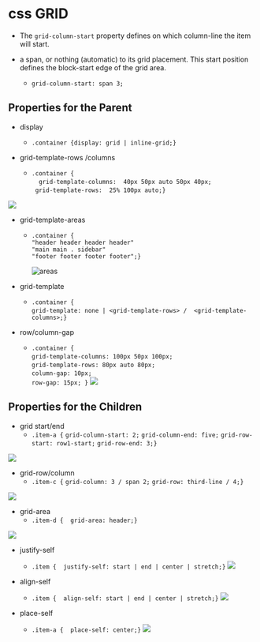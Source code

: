# css GRID

* The `grid-column-start` property defines on which column-line the item will start.

* a span, or nothing (automatic) to its grid placement. This start position defines the block-start edge of the grid area.
  * `grid-column-start: span 3;`

## Properties for the Parent

* display
  * `.container {display: grid | inline-grid;}`

* grid-template-rows /columns
  * `.container {`</br>
`  grid-template-columns:  40px 50px auto 50px 40px;`</br>
 ` grid-template-rows:  25% 100px auto;}`
 
 ![](https://css-tricks.com/wp-content/uploads/2018/11/template-columns-rows-01.svg)

* grid-template-areas
  * `.container {`</br>
    `"header header header header"`</br>
    `"main main . sidebar"`</br>
    `"footer footer footer footer";}`

    ![areas](https://css-tricks.com/wp-content/uploads/2018/11/dddgrid-template-areas.svg)

* grid-template
  * `.container {`</br>
    `grid-template: none | <grid-template-rows> /  <grid-template-columns>;}`

* row/column-gap
  * ` .container { `</br>
    `grid-template-columns: 100px 50px 100px;`</br>
    `grid-template-rows: 80px auto 80px;`</br>
    `column-gap: 10px;`</br>
    `row-gap: 15px; }`
  ![](https://css-tricks.com/wp-content/uploads/2018/11/dddgrid-gap.svg)


## Properties for the Children

* grid start/end
  * `.item-a {`
    `grid-column-start: 2;`
    `grid-column-end: five;`
    `grid-row-start: row1-start;`
    `grid-row-end: 3;}`

![](https://css-tricks.com/wp-content/uploads/2018/11/grid-column-row-start-end-01.svg)

* grid-row/column
  * `.item-c {`
    `grid-column: 3 / span 2;`
    `grid-row: third-line / 4;}`

![](https://css-tricks.com/wp-content/uploads/2018/11/grid-column-row.svg)

* grid-area
  * `.item-d {  grid-area: header;}`

![](https://css-tricks.com/wp-content/uploads/2018/11/grid-area.svg)

* justify-self
  * `.item {  justify-self: start | end | center | stretch;}`
![](https://css-tricks.com/wp-content/uploads/2018/11/justify-self-center.svg)

* align-self
  * `.item {  align-self: start | end | center | stretch;}`
![](https://css-tricks.com/wp-content/uploads/2018/11/align-self-stretch.svg)

* place-self
  * `.item-a {  place-self: center;}`
![](https://css-tricks.com/wp-content/uploads/2018/11/place-self-center.svg)

